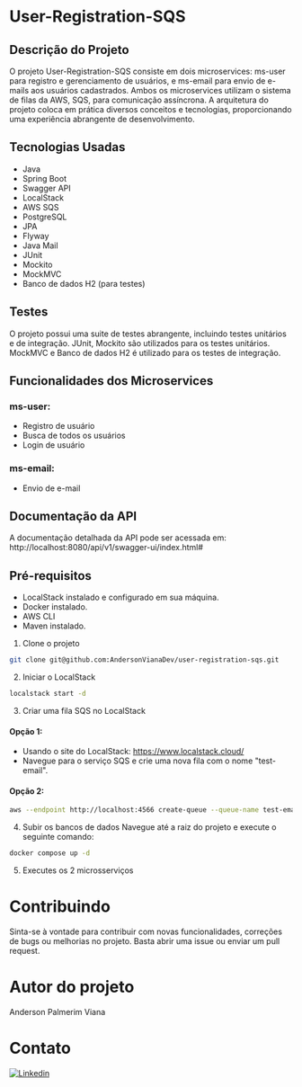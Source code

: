 # User-Registration-SQS
## Descrição do Projeto
O projeto User-Registration-SQS consiste em dois microservices: ms-user para registro e gerenciamento de usuários, e ms-email para envio de e-mails aos usuários cadastrados. 
Ambos os microservices utilizam o sistema de filas da AWS, SQS, para comunicação assíncrona. 
A arquitetura do projeto coloca em prática diversos conceitos e tecnologias, proporcionando uma experiência abrangente de desenvolvimento.

## Tecnologias Usadas
- Java
- Spring Boot
- Swagger API
- LocalStack
- AWS SQS
- PostgreSQL
- JPA
- Flyway
- Java Mail
- JUnit
- Mockito
- MockMVC
- Banco de dados H2 (para testes)

## Testes
O projeto possui uma suite de testes abrangente, incluindo testes unitários e de integração.
JUnit, Mockito são utilizados para os testes unitários.
MockMVC e Banco de dados H2 é utilizado para os testes de integração.

## Funcionalidades dos Microservices
### ms-user:
- Registro de usuário
- Busca de todos os usuários
- Login de usuário

### ms-email:
- Envio de e-mail

## Documentação da API
A documentação detalhada da API pode ser acessada em: http://localhost:8080/api/v1/swagger-ui/index.html#

## Pré-requisitos
- LocalStack instalado e configurado em sua máquina.
- Docker instalado.
- AWS CLI
- Maven instalado.

1. Clone o projeto
```bash
git clone git@github.com:AndersonVianaDev/user-registration-sqs.git
``` 

2. Iniciar o LocalStack
```bash
localstack start -d
```
3. Criar uma fila SQS no LocalStack
#### Opção 1:
- Usando o site do LocalStack: https://www.localstack.cloud/
- Navegue para o serviço SQS e crie uma nova fila com o nome "test-email".
#### Opção 2: 
```bash
aws --endpoint http://localhost:4566 create-queue --queue-name test-email
```

4. Subir os bancos de dados
Navegue até a raiz do projeto e execute o seguinte comando:
```bash
docker compose up -d
```

5. Executes os 2 microsserviços

# Contribuindo
Sinta-se à vontade para contribuir com novas funcionalidades, correções de bugs ou melhorias no projeto. Basta abrir uma issue ou enviar um pull request.

# Autor do projeto
Anderson Palmerim Viana
# Contato 
[![Linkedin](https://img.shields.io/badge/LinkedIn-0077B5?style=for-the-badge&logo=linkedin&logoColor=white)](https://www.linkedin.com/in/anderson-palmerim-6a5a17262/)

